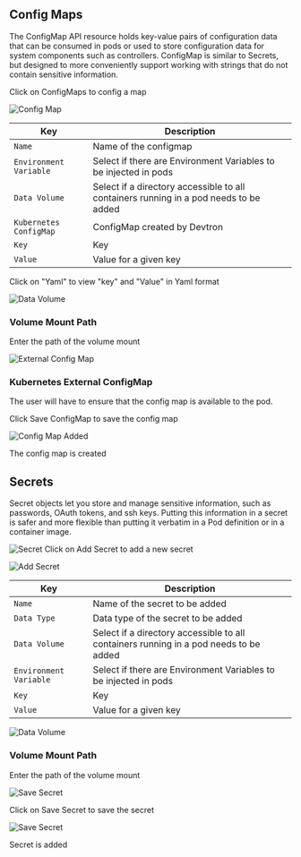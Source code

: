 ## Config Maps
The ConfigMap API resource holds key-value pairs of configuration data that can be consumed in pods or used to store configuration data for system components such as controllers. ConfigMap is similar to Secrets, but designed to more conveniently support working with strings that do not contain sensitive information.

Click on ConfigMaps to config a map

![Config Map](/add_config.JPG "Create config map")

Key  | Description
-----|-----
`Name` | Name of the configmap
`Environment Variable` | Select if there are Environment Variables to be injected in pods
`Data Volume` | Select if a directory accessible to all containers running in a pod needs to be added
`Kubernetes ConfigMap` | ConfigMap created by Devtron
`Key` | Key 
`Value` | Value for a given key

Click on "Yaml" to view "key" and "Value" in Yaml format

![Data Volume](/configvolumepath.PNG "Data Volume")

### Volume Mount Path
Enter the path of the volume mount

![External Config Map](/extconfig.PNG "External config map")

### Kubernetes External ConfigMap
The user will have to ensure that the config map is available to the pod.

Click Save ConfigMap to save the config map




![Config Map Added](/configmapadded.PNG "Config Map is added")

The config map is created




## Secrets 
Secret objects let you store and manage sensitive information, such as passwords, OAuth tokens, and ssh keys. Putting this information in a secret is safer and more flexible than putting it verbatim in a Pod definition or in a container image.

![Secret](/secret.PNG "Secret")
Click on Add Secret to add a new secret



![Add Secret](/addsecret.PNG "Add Secret")

Key | Description
---- | ----
`Name` | Name of the secret to be added
`Data Type` | Data type of the secret to be added
`Data Volume` | Select if a directory accessible to all containers running in a pod needs to be added
`Environment Variable` | Select if there are Environment Variables to be injected in pods
`Key` | Key
`Value` | Value for a given key



![Data Volume](/secretdatavol.PNG "Data Volume")

### Volume Mount Path
Enter the path of the volume mount

![Save Secret](/secretenv.PNG "Save Secret")



Click on Save Secret to save the secret

![Save Secret](/secretadded.PNG "Save Secret")

Secret is added





